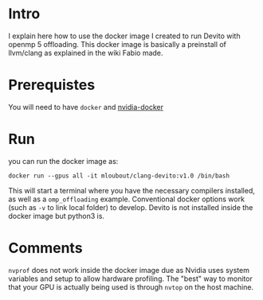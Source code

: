 # Intro

I explain here how to use the docker image I created to run Devito with openmp 5 offloading. This docker image is basically a preinstall of llvm/clang as explained in the wiki Fabio made.

# Prerequistes

You will need to have `docker` and [nvidia-docker](https://github.com/NVIDIA/nvidia-docker)

# Run

you can run the docker image as:

`docker run --gpus all -it mloubout/clang-devito:v1.0 /bin/bash`

This will start a terminal where you have the necessary compilers installed, as well as a `omp_offloading` example. Conventional docker options work (such as `-v` to link local folder) to develop. Devito is not installed inside the docker image but python3 is.

# Comments

`nvprof` does not work inside the docker image due as Nvidia uses system variables and setup to allow hardware profiling. The "best" way to monitor that your GPU is actually being used is through `nvtop` on the host machine.